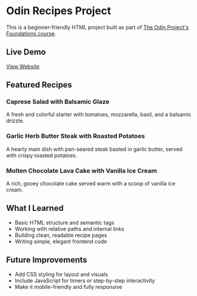 # Odin Recipes Project

This is a beginner-friendly HTML project built as part of [The Odin Project's Foundations course](https://www.theodinproject.com/).

## Live Demo

[View Website](https://avyaktas.github.io/odin-recipes)

## Featured Recipes

### Caprese Salad with Balsamic Glaze  
A fresh and colorful starter with tomatoes, mozzarella, basil, and a balsamic drizzle.

### Garlic Herb Butter Steak with Roasted Potatoes  
A hearty main dish with pan-seared steak basted in garlic butter, served with crispy roasted potatoes.

### Molten Chocolate Lava Cake with Vanilla Ice Cream  
A rich, gooey chocolate cake served warm with a scoop of vanilla ice cream.

## What I Learned
- Basic HTML structure and semantic tags
- Working with relative paths and internal links
- Building clean, readable recipe pages
- Writing simple, elegant frontend code

## Future Improvements
- Add CSS styling for layout and visuals
- Include JavaScript for timers or step-by-step interactivity
- Make it mobile-friendly and fully responsive
